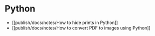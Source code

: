 # Python
- [[publish/docs/notes/How to hide prints in Python]]
- [[publish/docs/notes/How to convert PDF to images using Python]]